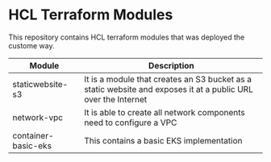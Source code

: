 # HCL Terraform Modules
This repository contains HCL terraform modules that was deployed the custome way. 

| Module | Description |
| ------ | ----------- |
| staticwebsite-s3 | It is a module that creates an S3 bucket as a static website and exposes it at a public URL over the Internet |
| network-vpc | It is able to create all network components need to configure a VPC |
| container-basic-eks | This contains a basic EKS implementation |

